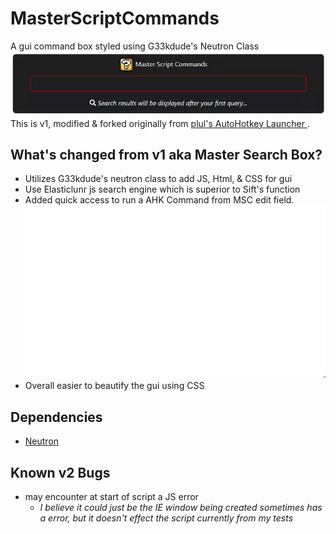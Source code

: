 # MasterScriptCommands

A gui command box styled using G33kdude's Neutron Class  
!["Opening MSC"](images/ex_MSC_02.gif)  
This is v1, modified & forked originally from [plul's AutoHotkey Launcher ](https://github.com/plul/Public-AutoHotKey-Scripts).

## What's changed from v1 aka Master Search Box?

- Utilizes G33kdude's neutron class to add JS, Html, & CSS for gui
- Use Elasticlunr js search engine which is superior to Sift's function
- Added quick access to run a AHK Command from MSC edit field.  
  !["runAHKCommand"](images/ex_MSC_03.gif)
- Overall easier to beautify the gui using CSS

## Dependencies

- [Neutron](https://github.com/G33kDude/Neutron.ahk)

## Known v2 Bugs

- may encounter at start of script a JS error
  - _I believe it could just be the IE window being created sometimes has a error, but it doesn't effect the script currently from my tests_
